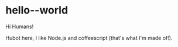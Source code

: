 # hello--world

Hi Humans!

Hubot here, I like Node.js and coffeescript (that's what I'm made of!).
